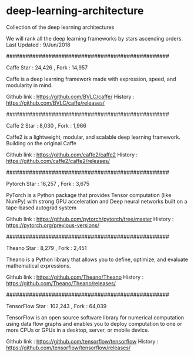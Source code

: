 # deep-learning-architecture
Collection of the deep learning architectures

We will rank all the deep learning frameworks by stars ascending orders.
Last Updated : 9/Jun/2018


##################################################

Caffe
Star : 24,426 , Fork : 14,957

Caffe is a deep learning framework made with expression, speed, and modularity in mind.

Github link : https://github.com/BVLC/caffe/
History     : https://github.com/BVLC/caffe/releases/

##################################################

Caffe 2
Star : 8,030 , Fork : 1,966

Caffe2 is a lightweight, modular, and scalable deep learning framework. Building on the original Caffe

Github link : https://github.com/caffe2/caffe2
History     : https://github.com/caffe2/caffe2/releases/

##################################################

Pytorch
Star : 16,257 , Fork : 3,675

PyTorch is a Python package that provides Tensor computation (like NumPy) with strong GPU acceleration 
and Deep neural networks built on a tape-based autograd system

Github link : https://github.com/pytorch/pytorch/tree/master
History     : https://pytorch.org/previous-versions/

##################################################

Theano
Star : 8,279 , Fork : 2,451

Theano is a Python library that allows you to define, optimize, and evaluate mathematical expressions.

Github link : https://github.com/Theano/Theano
History     : https://github.com/Theano/Theano/releases/

##################################################

TensorFlow
Star : 102,243 , Fork : 64,039

TensorFlow is an open source software library for numerical computation using data flow graphs and 
enables you to deploy computation to one or more CPUs or GPUs in a desktop, server, or mobile device.

Github link : https://github.com/tensorflow/tensorflow
History     : https://github.com/tensorflow/tensorflow/releases/
